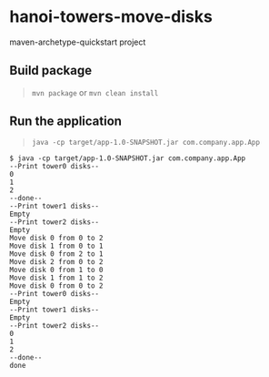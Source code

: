# hanoi-towers-move-disks

maven-archetype-quickstart project

## Build package

> `mvn package` or `mvn clean install`

## Run the application

> `java -cp target/app-1.0-SNAPSHOT.jar com.company.app.App`

```
$ java -cp target/app-1.0-SNAPSHOT.jar com.company.app.App
--Print tower0 disks--
0
1
2
--done--
--Print tower1 disks--
Empty
--Print tower2 disks--
Empty
Move disk 0 from 0 to 2
Move disk 1 from 0 to 1
Move disk 0 from 2 to 1
Move disk 2 from 0 to 2
Move disk 0 from 1 to 0
Move disk 1 from 1 to 2
Move disk 0 from 0 to 2
--Print tower0 disks--
Empty
--Print tower1 disks--
Empty
--Print tower2 disks--
0
1
2
--done--
done
```

